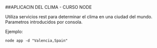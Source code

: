 ##APLICACIN DEL CLIMA - CURSO NODE

Utiliza servicios rest para determinar el clima en una ciudad del mundo.
Parametros introducidos por consola.

Ejemplo:
```
node app -d "Valencia,Spain"
```
